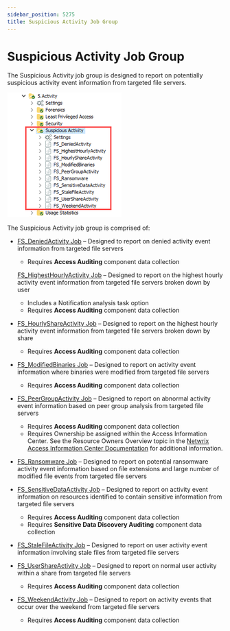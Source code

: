 ```yaml
---
sidebar_position: 5275
title: Suspicious Activity Job Group
---
```


# Suspicious Activity Job Group

The Suspicious Activity job group is designed to report on potentially suspicious activity event information from targeted file servers.

![Suspicious Activity Job Group in the Jobs Tree](../../../../../../../../static/images/AccessAnalyzer_12.0/Content/Resources/Images/EnterpriseAuditor/Solutions/FileSystem/Activity/SuspiciousActivity/JobsTree.png "Suspicious Activity Job Group in the Jobs Tree")

The Suspicious Activity job group is comprised of:

* [FS\_DeniedActivity Job](FS_DeniedActivity "FS_DeniedActivity Job") – Designed to report on denied activity event information from targeted file servers

  * Requires **Access Auditing** component data collection

  [FS\_HighestHourlyActivity Job](FS_HighestHourlyActivity "FS_HighestHourlyActivity Job") – Designed to report on the highest hourly activity event information from targeted file servers broken down by user

  * Includes a Notification analysis task option
  * Requires **Access Auditing** component data collection
* [FS\_HourlyShareActivity Job](FS_HourlyShareActivity "FS_HourlyShareActivity Job") – Designed to report on the highest hourly activity event information from targeted file servers broken down by share

  * Requires **Access Auditing** component data collection
* [FS\_ModifiedBinaries Job](FS_ModifiedBinaries "FS_ModifiedBinaries Job") – Designed to report on activity event information where binaries were modified from targeted file servers

  * Requires **Access Auditing** component data collection
* [FS\_PeerGroupActivity Job](FS_PeerGroupActivity "FS_PeerGroupActivity Job") – Designed to report on abnormal activity event information based on peer group analysis from targeted file servers

  * Requires **Access Auditing** component data collection
  * Requires Ownership be assigned within the Access Information Center. See the Resource Owners Overview topic in the [Netwrix Access Information Center Documentation](https://helpcenter.netwrix.com/category/accessinformationcenter "Netwrix Access Information Center Documentation") for additional information.
* [FS\_Ransomware Job](FS_Ransomware "FS_Ransomware Job") – Designed to report on potential ransomware activity event information based on file extensions and large number of modified file events from targeted file servers
* [FS\_SensitiveDataActivity Job](FS_SensitiveDataActivity "FS_SensitiveDataActivity Job") – Designed to report on activity event information on resources identified to contain sensitive information from targeted file servers

  * Requires **Access Auditing** component data collection
  * Requires **Sensitive Data Discovery Auditing** component data collection
* [FS\_StaleFileActivity Job](FS_StaleFileActivity "FS_StaleFileActivity Job") – Designed to report on user activity event information involving stale files from targeted file servers
* [FS\_UserShareActivity Job](FS_UserShareActivity "FS_UserShareActivity Job") – Designed to report on normal user activity within a share from targeted file servers

  * Requires **Access Auditing** component data collection
* [FS\_WeekendActivity Job](FS_WeekendActivity "FS_WeekendActivity Job") – Designed to report on activity events that occur over the weekend from targeted file servers

  * Requires **Access Auditing** component data collection